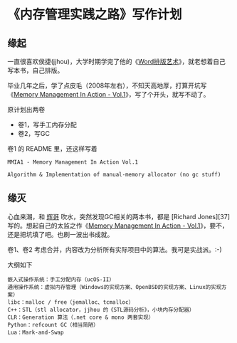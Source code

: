 # 《内存管理实践之路》写作计划

## 缘起

一直很喜欢侯捷(jjhou)，大学时期学完了他的《[Word排版艺术][2]》，就老想着自己写本书，自己排版。

毕业几年之后，学了点皮毛（2008年左右），不知天高地厚，打算开坑写《[Memory Management In Action - Vol.1][1]》，写了个开头，就写不动了。

原计划出两卷

 * 卷1，写手工内存分配
 * 卷2，写GC

卷1 的 README 里，还这样写着

```
MMIA1 - Memory Management In Action Vol.1

Algorithm & Implementation of manual-memory allocator (no gc stuff)
```


## 缘灭

心血来潮，和 [辉哥][3] 吹水，突然发现GC相关的两本书，都是 [Richard Jones][37] 写的。想起自己的太监之作《[Memory Management In Action - Vol.1][1]》，要不，还是把坑填了吧。也刷一波出书成就。

卷1、卷2 考虑合并，内容改为分析所有实际项目中的算法。我可是实战派。:-)

大纲如下

```
嵌入式操作系统：手工分配内存（ucOS-II）
通用操作系统：虚拟内存管理（Windows的实现方案、OpenBSD的实现方案、Linux的实现方案）
libc：malloc / free（jemalloc、tcmalloc）
C++：STL（stl allocator，jjhou 的《STL源码分析》，小块内存分配器）
CLR：Generation 算法（.net core & mono 两套实现）
Python：refcount GC（相当简陋）
Lua：Mark-and-Swap
```


[1]:https://github.com/kasicass/kasicass/tree/master/books/article/Memory_Management_In_Action_Vol1
[2]:https://book.douban.com/subject/1193565/
[3]:https://github.com/SixGodZhang
[4]:https://www.cs.kent.ac.uk/people/staff/rej/gc.html
